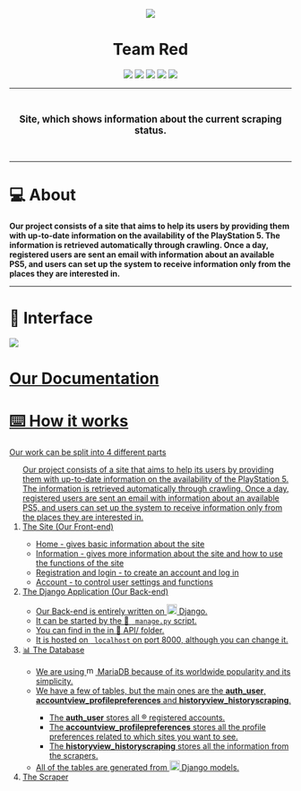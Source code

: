 <p align = "center">
  
<img src="https://i.imgur.com/fKw1JHJ.png">
  
 </p>
<h1 align="center">Team Red</h1>

<p align = "center">
   <img src = "https://img.shields.io/github/languages/count/ABPozharliev19/adatapro-internship-2021?style=for-the-badge">
   <img src = "https://img.shields.io/github/contributors/ABPozharliev19/adatapro-internship-2021?style=for-the-badge">
   <img src = "https://img.shields.io/github/repo-size/ABPozharliev19/adatapro-internship-2021?style=for-the-badge">
   <img src = "https://img.shields.io/github/last-commit/ABPozharliev19/adatapro-internship-2021?style=for-the-badge">
   <img src = "https://img.shields.io/github/languages/top/ABPozharliev19/adatapro-internship-2021?style=for-the-badge">
 </p>
  
<hr>
<br>
    <p align="center"><strong><big>Site, which shows information about the current scraping status.</big></strong></p>
<br>
<hr>

<h1>💻 About  </h1>
<p><strong>Our project consists of a site that aims to help its users by providing them with up-to-date information on the availability of the PlayStation 5. The information is retrieved automatically through crawling. Once a day, registered users are sent an email with information about an available PS5, and users can set up the system to receive information only from the places they are interested in.</strong></p>
<hr>

<h1>🎥 Interface</h1>

<img src = "interface.gif">

<h1><a href = "#">Our Documentation</h1>
  
<h1>⌨️ How it works</h1>
  
<p>Our work can be split into 4 different parts</p>
  
<ol>
Our project consists of a site that aims to help its users by providing them with up-to-date information on the availability of the PlayStation 5. The information is retrieved automatically through crawling. Once a day, registered users are sent an email with information about an available PS5, and users can set up the system to receive information only from the places they are interested in.
  
<li>The Site (Our Front-end)</li>
<ul>
  <li>Home - gives basic information about the site</li>
  <li>Information - gives more information about the site and how to use the functions of the site</li>
  <li>Registration and login - to create an account and log in</li>
  <li>Account - to control user settings and functions </li>
</ul>
  
<li>The Django Application (Our Back-end)</li>
  
<ul>
<li>Our Back-end is entirely written on <img src="https://emoji.gg/assets/emoji/py.png" width="18px" height="18px" alt="py">  Django. </li>
<li>It can be started by the 📁 <code> manage.py</code> script. </li>
<li> You can find in the in 📁 API/ folder. </li>
<li>It is hosted on <code> localhost</code> on port 8000, although you can change it.</li>
</ul>
  
<li>📊 The Database </li>
<ul>
  
<li>We are using <img src="https://i.imgur.com/o8ZCuYn.png" width="16px" height="16px" alt="mariadb"> MariaDB because of its worldwide popularity and its simplicity.</li>
<li>We have a few of tables, but the main ones are the <strong>auth_user</strong>, <strong>accountview_profilepreferences</strong> and <strong> historyview_historyscraping</strong>. </li>
  
<ul>
    <li> The <strong>auth_user</strong> stores all ®️ registered accounts.</li>
    <li> The <strong>accountview_profilepreferences</strong> stores all the profile preferences related to which sites you want to see. </li>
    <li> The <strong>historyview_historyscraping</strong> stores all the information from the scrapers.</li>
</ul>
  
<li>All of the tables are generated from <img src="https://emoji.gg/assets/emoji/py.png" width="18px" height="18px" alt="py"> Django models. </li>
</ul>
  
<li>The Scraper</li>
</ol>
